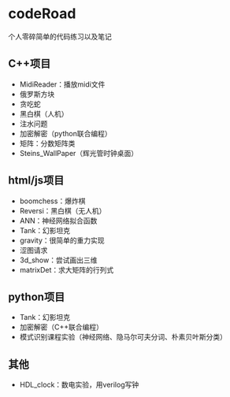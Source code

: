 # codeRoad
个人零碎简单的代码练习以及笔记

## C++项目
- MidiReader：播放midi文件
- 俄罗斯方块
- 贪吃蛇
- 黑白棋（人机）
- 注水问题
- 加密解密（python联合编程）
- 矩阵：分数矩阵类
- Steins_WallPaper（辉光管时钟桌面）

## html/js项目
- boomchess：爆炸棋
- Reversi：黑白棋（无人机）
- ANN：神经网络拟合函数
- Tank：幻影坦克
- gravity：很简单的重力实现
- 涩图请求
- 3d_show：尝试画出三维
- matrixDet：求大矩阵的行列式

## python项目
- Tank：幻影坦克
- 加密解密（C++联合编程）
- 模式识别课程实验（神经网络、隐马尔可夫分词、朴素贝叶斯分类）

## 其他
- HDL_clock：数电实验，用verilog写钟
